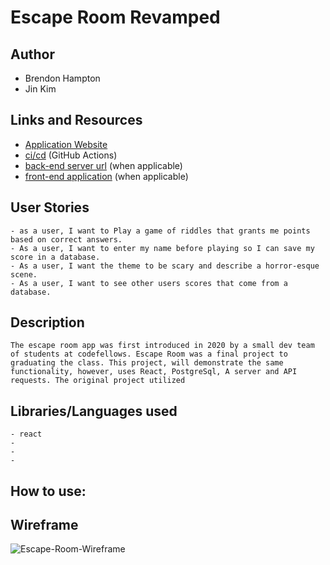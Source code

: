 # Escape Room Revamped

## Author

- Brendon Hampton
- Jin Kim

## Links and Resources

- [Application Website]()
- [ci/cd]() (GitHub Actions)
- [back-end server url](http://xyz.com) (when applicable)
- [front-end application](http://xyz.com) (when applicable)

## User Stories
    - as a user, I want to Play a game of riddles that grants me points based on correct answers.
    - As a user, I want to enter my name before playing so I can save my score in a database.
    - As a user, I want the theme to be scary and describe a horror-esque scene.
    - As a user, I want to see other users scores that come from a database. 


## Description
    The escape room app was first introduced in 2020 by a small dev team of students at codefellows. Escape Room was a final project to graduating the class. This project, will demonstrate the same functionality, however, uses React, PostgreSql, A server and API requests. The original project utilized 

## Libraries/Languages used
    - react
    - 
    - 
    -

## How to use:


## Wireframe
 ![Escape-Room-Wireframe]()





